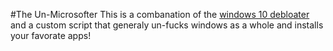 #The Un-Microsofter
This is a combanation of the [windows 10 debloater](https://github.com/Sycnex/Windows10Debloater) and a custom script that generaly un-fucks windows as a whole and installs your favorate apps!
